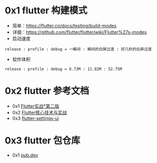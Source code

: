 # 0x1 flutter 构建模式
- 简单：https://flutter.cn/docs/testing/build-modes  
- 详细：https://github.com/flutter/flutter/wiki/Flutter%27s-modes  
- 启动速度
```
release : profile : debug = 一瞬间 : 瞬间的白屏过渡 : 好几秒的白屏过渡
```
- 软件体积
```
release : profile : debug = 6.73M : 11.82M : 52.75M
```
# 0x2 flutter 参考文档  
- 0x1 [Flutter实战*第二版](https://book.flutterchina.club/)  
- 0x2 [Flutter核心技术与实战](http://static.kancloud.cn/alex_wsc/flutter_demo/1559549)  
- 0x3 [flutter-settings-ui](https://github.com/yako-dev/flutter-settings-ui)  
# 0x3 flutter 包仓库
- 0x1 [pub.dev](https://pub.dev/)  

